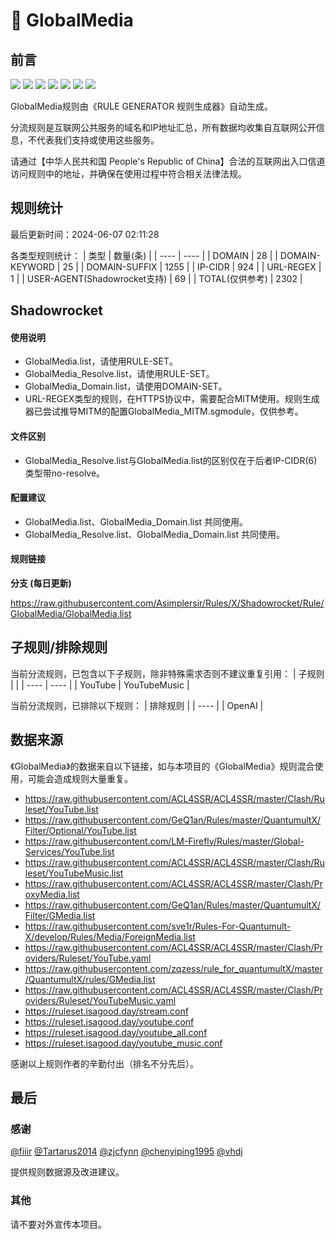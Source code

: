 # 🧸 GlobalMedia

## 前言

![](https://shields.io/badge/-移除重复规则-ff69b4) ![](https://shields.io/badge/-DOMAIN与DOMAIN--SUFFIX合并-green) ![](https://shields.io/badge/-DOMAIN--SUFFIX间合并-critical) ![](https://shields.io/badge/-DOMAIN--SUFFIX与DOMAIN--KEYWORD合并-blue) ![](https://shields.io/badge/-IP--CIDR(6)合并-blueviolet) ![](https://shields.io/badge/-MITM--HOSTNAME合并-brightgreen) ![](https://shields.io/badge/-正则推导HOSTNAME-033da7) 

GlobalMedia规则由《RULE GENERATOR 规则生成器》自动生成。

分流规则是互联网公共服务的域名和IP地址汇总，所有数据均收集自互联网公开信息，不代表我们支持或使用这些服务。

请通过【中华人民共和国 People's Republic of China】合法的互联网出入口信道访问规则中的地址，并确保在使用过程中符合相关法律法规。

## 规则统计

最后更新时间：2024-06-07 02:11:28

各类型规则统计：
| 类型 | 数量(条)  | 
| ---- | ----  |
| DOMAIN | 28  | 
| DOMAIN-KEYWORD | 25  | 
| DOMAIN-SUFFIX | 1255  | 
| IP-CIDR | 924  | 
| URL-REGEX | 1  | 
| USER-AGENT(Shadowrocket支持) | 69  | 
| TOTAL(仅供参考) | 2302  | 


## Shadowrocket 

#### 使用说明
- GlobalMedia.list，请使用RULE-SET。
- GlobalMedia_Resolve.list，请使用RULE-SET。
- GlobalMedia_Domain.list，请使用DOMAIN-SET。
- URL-REGEX类型的规则，在HTTPS协议中，需要配合MITM使用。规则生成器已尝试推导MITM的配置GlobalMedia_MITM.sgmodule，仅供参考。

#### 文件区别
- GlobalMedia_Resolve.list与GlobalMedia.list的区别仅在于后者IP-CIDR(6)类型带no-resolve。

#### 配置建议
- GlobalMedia.list、GlobalMedia_Domain.list 共同使用。
- GlobalMedia_Resolve.list、GlobalMedia_Domain.list 共同使用。

#### 规则链接
**分支 (每日更新)**

https://raw.githubusercontent.com/Asimplersir/Rules/X/Shadowrocket/Rule/GlobalMedia/GlobalMedia.list











## 子规则/排除规则

当前分流规则，已包含以下子规则，除非特殊需求否则不建议重复引用：
| 子规则  |  | 
| ---- | ----  |
| YouTube | YouTubeMusic  | 


当前分流规则，已排除以下规则：
| 排除规则  | 
| ----  |
| OpenAI  | 

## 数据来源

《GlobalMedia》的数据来自以下链接，如与本项目的《GlobalMedia》规则混合使用，可能会造成规则大量重复。

- https://raw.githubusercontent.com/ACL4SSR/ACL4SSR/master/Clash/Ruleset/YouTube.list
- https://raw.githubusercontent.com/GeQ1an/Rules/master/QuantumultX/Filter/Optional/YouTube.list
- https://raw.githubusercontent.com/LM-Firefly/Rules/master/Global-Services/YouTube.list
- https://raw.githubusercontent.com/ACL4SSR/ACL4SSR/master/Clash/Ruleset/YouTubeMusic.list
- https://raw.githubusercontent.com/ACL4SSR/ACL4SSR/master/Clash/ProxyMedia.list
- https://raw.githubusercontent.com/GeQ1an/Rules/master/QuantumultX/Filter/GMedia.list
- https://raw.githubusercontent.com/sve1r/Rules-For-Quantumult-X/develop/Rules/Media/ForeignMedia.list
- https://raw.githubusercontent.com/ACL4SSR/ACL4SSR/master/Clash/Providers/Ruleset/YouTube.yaml
- https://raw.githubusercontent.com/zqzess/rule_for_quantumultX/master/QuantumultX/rules/GMedia.list
- https://raw.githubusercontent.com/ACL4SSR/ACL4SSR/master/Clash/Providers/Ruleset/YouTubeMusic.yaml
- https://ruleset.isagood.day/stream.conf
- https://ruleset.isagood.day/youtube.conf
- https://ruleset.isagood.day/youtube_all.conf
- https://ruleset.isagood.day/youtube_music.conf


感谢以上规则作者的辛勤付出（排名不分先后）。

## 最后

### 感谢

[@fiiir](https://github.com/fiiir) [@Tartarus2014](https://github.com/Tartarus2014) [@zjcfynn](https://github.com/zjcfynn) [@chenyiping1995](https://github.com/chenyiping1995) [@vhdj](https://github.com/vhdj)

提供规则数据源及改进建议。

### 其他

请不要对外宣传本项目。